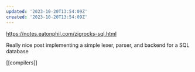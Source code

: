 ```yaml
---
updated: '2023-10-20T13:54:09Z'
created: '2023-10-20T13:54:09Z'
---
```

https://notes.eatonphil.com/zigrocks-sql.html

Really nice post implementing a simple lexer, parser, and backend for a SQL database

[[compilers]]